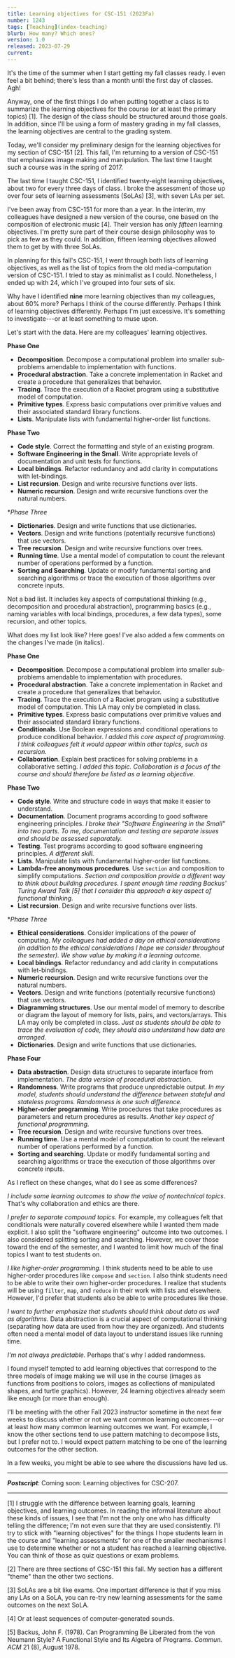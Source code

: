 ```yaml
---
title: Learning objectives for CSC-151 (2023Fa)
number: 1243
tags: [Teaching](index-teaching)
blurb: How many? Which ones?
version: 1.0
released: 2023-07-29
current: 
---
```

It's the time of the summer when I start getting my fall classes ready. I even feel a bit behind; there's less than a month until the first day of classes. Agh!

Anyway, one of the first things I do when putting together a class is to summarize the learning objectives for the course (or at least the primary topics) [1]. The design of the class should be structured around those goals. In addition, since I'll be using a form of mastery grading in my fall classes, the learning objectives are central to the grading system.

Today, we'll consider my preliminary design for the learning objectives for my section of CSC-151 [2]. This fall, I'm returning to a version of CSC-151 that emphasizes image making and manipulation. The last time I taught such a course was in the spring of 2017. 

The last time I taught CSC-151, I identified twenty-eight learning objectives, about two for every three days of class. I broke the assessment of those up over four sets of learning assessments (SoLAs) [3], with seven LAs per set.

I've been away from CSC-151 for more than a year. In the interim, my colleagues have designed a new version of the course, one based on the composition of electronic music [4].  Their version has only _fifteen_ learning objectives. I'm pretty sure part of their course design philosophy was to pick as few as they could. In addition, fifteen learning objectives allowed them to get by with three SoLAs.

In planning for this fall's CSC-151, I went through both lists of learning objectives, as well as the list of topics from the old media-computation version of CSC-151. I tried to stay as minimalist as I could. Nonetheless, I ended up with 24, which I've grouped into four sets of six.

Why have I identified **nine** more learning objectives than my colleagues, about 60% more? Perhaps I think of the course differently. Perhaps I think of learning objectives differently. Perhaps I'm just excessive. It's something to investigate---or at least something to muse upon.

Let's start with the data. Here are my colleagues' learning objectives.

**Phase One**

* **Decomposition**. Decompose a computational problem into smaller sub-problems amendable to implementation with functions.
* **Procedural abstraction**. Take a concrete implementation in Racket and create a procedure that generalizes that behavior.
* **Tracing**. Trace the execution of a Racket program using a substitutive model of computation.
* **Primitive types**. Express basic computations over primitive values and their associated standard library functions.
* **Lists**. Manipulate lists with fundamental higher-order list functions.
   
**Phase Two**

* **Code style**. Correct the formatting and style of an existing program.
* **Software Engineering in the Small**. Write appropriate levels of documentation and unit tests for functions.
* **Local bindings**. Refactor redundancy and add clarity in computations with let-bindings.
* **List recursion**.  Design and write recursive functions over lists.
* **Numeric recursion**.  Design and write recursive functions over the natural numbers.

**Phase Three*

* **Dictionaries**.  Design and write functions that use dictionaries.
* **Vectors**.  Design and write functions (potentially recursive functions) that use vectors.
* **Tree recursion**.  Design and write recursive functions over trees.
* **Running time**.  Use a mental model of computation to count the relevant number of operations performed by a function.
* **Sorting and Searching**.  Update or modify fundamental sorting and searching algorithms or trace the execution of those algorithms over concrete inputs.

Not a bad list. It includes key aspects of computational thinking (e.g., decomposition and procedural abstraction), programming basics (e.g., naming variables with local bindings, procedures, a few data types), some recursion, and other topics.

What does my list look like? Here goes! I've also added a few comments on the changes I've made (in italics).

**Phase One**

* **Decomposition**. Decompose a computational problem into smaller sub-problems amendable to implementation with procedures.
* **Procedural abstraction**. Take a concrete implementation in Racket and create a procedure that generalizes that behavior.
* **Tracing**. Trace the execution of a Racket program using a substitutive model of computation. This LA may only be completed in class.
* **Primitive types**. Express basic computations over primitive values and their associated standard library functions.
* **Conditionals**. Use Boolean expressions and conditional operations to produce conditional behavior.   _I added this core aspect of programming. I think colleagues felt it would appear within other topics, such as recursion._
* **Collaboration**. Explain best practices for solving problems in a collaborative setting. _I added this topic. Collaboration is a focus of the course and should therefore be listed as a learning objective._

**Phase Two**
 
* **Code style**. Write and structure code in ways that make it easier to understand.
* **Documentation**. Document programs according to good software engineering principles. _I broke their "Software Engineering in the Small" into two parts. To me, documentation and testing are separate issues and should be assessed separately._
* **Testing**. Test programs according to good software engineering principles. _A different skill._
* **Lists**. Manipulate lists with fundamental higher-order list functions.
* **Lambda-free anonymous procedures**. Use `section` and composition to simplify computations. _Section and composition provide a different way to think about building procedures. I spent enough time reading Backus' Turing Award Talk [5] that I consider this approach a key aspect of functional thinking._
* **List recursion**.  Design and write recursive functions over lists.

**Phase Three*

* **Ethical considerations**.  Consider implications of the power of computing. _My colleagues had added a day on ethical considerations (in addition to the ethical considerations I hope we consider throughout the semester). We show value by making it a learning outcome._
* **Local bindings**. Refactor redundancy and add clarity in computations with let-bindings.
* **Numeric recursion**.  Design and write recursive functions over the natural numbers.
* **Vectors**.  Design and write functions (potentially recursive functions) that use vectors.
* **Diagramming structures**.  Use our mental model of memory to describe or diagram the layout of memory for lists, pairs, and vectors/arrays. This LA may only be completed in class. _Just as students should be able to trace the evaluation of code, they should also understand how data are arranged._
* **Dictionaries**.  Design and write functions that use dictionaries.

**Phase Four**

* **Data abstraction**.  Design data structures to separate interface from implementation. _The data version of procedural abstraction._
* **Randomness**.  Write programs that produce unpredictable output. _In my model, students should understand the difference between stateful and stateless programs. Randomness is one such difference._
* **Higher-order programming**.  Write procedures that take procedures as parameters and return procedures as results. _Another key aspect of functional programming._
* **Tree recursion**.  Design and write recursive functions over trees.
* **Running time**.  Use a mental model of computation to count the relevant number of operations performed by a function.
* **Sorting and searching**.  Update or modify fundamental sorting and searching algorithms or trace the execution of those algorithms over concrete inputs.

As I reflect on these changes, what do I see as some differences?

_I include some learning outcomes to show the value of nontechnical topics_. That's why collaboration and ethics are there.

_I prefer to separate compound topics._  For example, my colleagues felt that conditionals were naturally covered elsewhere while I wanted them made explicit. I also split the "software engineering" outcome into two outcomes. I also considered splitting sorting and searching. However, we cover those toward the end of the semester, and I wanted to limit how much of the final topics I want to test students on.

_I like higher-order programming._  I think students need to be able to use higher-order procedures like `compose` and `section`. I also think students need to be able to write their own higher-order procedures. I realize that students will be using `filter`, `map`, and `reduce` in their work with lists and elsewhere. However, I'd prefer that students also be able to write procedures like those.

_I want to further emphasize that students should think about data as well as algorithms._  Data abstraction is a crucial aspect of computational thinking (separating how data are used from how they are organized). And students often need a mental model of data layout to understand issues like running time.

_I'm not always predictable._  Perhaps that's why I added randomness.

I found myself tempted to add learning objectives that correspond to the three models of image making we will use in the course (images as functions from positions to colors, images as collections of manipulated shapes, and turtle graphics). However, 24 learning objectives already seem like enough (or more than enough).

I'll be meeting with the other Fall 2023 instructor sometime in the next few weeks to discuss whether or not we want common learning outcomes---or at least how many common learning outcomes we want. For example, I know the other sections tend to use pattern matching to decompose lists, but I prefer not to. I would expect pattern matching to be one of the learning outcomes for the other section.

In a few weeks, you might be able to see where the discussions have led us.

---

**_Postscript_**: Coming soon: Learning objectives for CSC-207.

---

[1] I struggle with the difference between learning goals, learning objectives, and learning outcomes.   In reading the informal literature about these kinds of issues, I see that I'm not the only one who has difficulty telling the difference; I'm not even sure that they are used consistently. I'll try to stick with "learning objectives" for the things I hope students learn in the course and "learning assessments" for one of the smaller mechanisms I use to determine whether or not a student has reached a learning objective. You can think of those as quiz questions or exam problems.

[2] There are three sections of CSC-151 this fall. My section has a different "theme" than the other two sections.

[3] SoLAs are a bit like exams. One important difference is that if you miss any LAs on a SoLA, you can re-try new learning assessments for the same outcomes on the next SoLA.

[4] Or at least sequences of computer-generated sounds.

[5] Backus, John F. (1978).  Can Programming Be Liberated from the von Neumann Style? A Functional Style and Its Algebra of Programs. _Commun. ACM_ 21 (8), August 1978.
